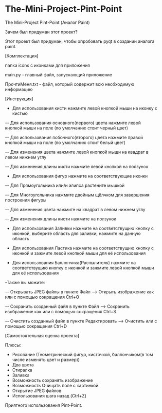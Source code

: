 # The-Mini-Project-Pint-Point
The Mini-Project Pint-Point (Аналог Paint)

Зачем был придуман этот проект?

Этот проект был придуман, чтобы опробовать pyqt в создании аналога paint.

[Комплектация]

папка icons с иконками для приложения

main.py - главный файл, запускающий приложение

ПрочтиМеня.txt - файл, который содержит всю необходимую информацию

[Инструкция]

- Для использования кисти нажмите левой кнопкой мыши на иконку с кистью

-- Для использования основного(первого) цвета нажмите левой кнопкой мыши на поле (по умолчанию стоит черный цвет)

-- Для использования побочного(второго) цвета нажмите правой кнопкой мыши на поле (по умолчанию стоит белый цвет)

-- Для изменения цвета нажмите левой кнопкой мыши на квадрат в левом нижнем углу

-- Для изменения длины кисти нажмите левой кнопкой на ползунок 

- Для использования фигур нажмите на соответствующие иконки

-- Для Прямоугольника или/и элипса растените мышкой

-- Для Многоугольника нажмите двойным щёлчком для завершения построения фигуры

-- Для изменения цвета нажмите на квадрат в левом нижнем углу

-- Для изменения длины кисти нажмите на ползунок 

- Для использования Заливки нажмите на соответствущию кнопку с иконкой, выберите область для заливки, нажмите на данную область

- Для использования Ластика нажмите на соответствущию кнопку с иконкой и зажмите левой кнопкой мыши для её использования

- Для использования Баллончика(Распылителя) нажмите на соответствущию кнопку с иконкой и зажмите левой кнопкой мыши для её использования

-Также вы можите:

-- Открывать JPEG файлы в пункте Файл --> Открыть изображение как или с помощью сокращения Ctrl+O

-- Сохранить созданный файл в пункте Файл --> Сохранить изображение как или с помощью сокращения Ctrl+S

-- Очистить созданный файл в пункте Редактировать --> Очистить или с помощью сокращения Ctrl+D


[Самостоятельная оценка проекта]

Плюсы:
- Рисование (Геометрический фигур, кисточкой, баллончиком(в том числе изменять цвет и размер))
- Два цвета
- Стиралка
- Заливка
- Возможность сохранять изображение
- Возможность Очищать поле с картинкой
- Открытие JPEG файлов
- Использования шага назад (Ctrl+Z)


Приятного использования Pint-Point.
